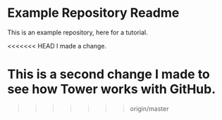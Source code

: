 Example Repository Readme
=========================

This is an example repository, here for a tutorial.

<<<<<<< HEAD
I made a change.

This is a second change I made to see how Tower works with GitHub.
=======
>>>>>>> origin/master
